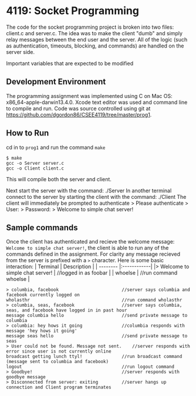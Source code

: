 4119: Socket Programming
========

The code for the socket programming project is broken into two files: client.c and server.c.
The idea was to make the client "dumb" and simply relay messages between the end user and the server. All of the logic
(such as authentication, timeouts, blocking, and commands) are handled on the server side. 

Important variables that are expected to be modified 

Development Environment
--------
The programming assignment was implemented using C on Mac OS: x86_64-apple-darwin13.4.0. Xcode text editor was used and command line to compile and run.
Code was source controlled using git at https://github.com/dgordon86/CSEE4119/tree/master/prog1.

How to Run
--------------
cd in to `prog1` and run the command `make`

    $ make
    gcc -o Server server.c
    gcc -o Client client.c
    
This will compile both the server and client.

Next start the server with the command:
    ./Server <port-num>
In another terminal connect to the server by starting the client with the command:
    ./Client <ip-address> <port-num>
The client will immediately be prompted to authenticate
    > Please authenticate
    > User: <type username>
    > Password: <type password>
    > Welcome to simple chat server!

Sample commands
------------------------

Once the client has authenticated and recieve the welcome message: `Welcome to simple chat server!`, the client
is able to run any of the commands defined in the assignment. For clarity any message recieved from the server is
prefixed with a `>` character. Here is some basic interaction:
| Terminal | Description |
| -------- |:------------|
|> Welcome to simple chat server! | //logged in as foobar |
| whoelse | //run command whoelse |

    > columbia, facebook                        //server says columbia and facebook currently logged on
    wholasthr                                   //run command wholasthr
    > columbia, seas, facebook                  //server says columbia, seas, and facebook have logged in in past hour
    message columbia hello                      //send private message to columbia 
    > columbia: hey hows it going               //columbia responds with message 'hey hows it going'
    message seas hello                          //send private message to seas
    > User could not be found. Message not sent.    //server responds with error since user is not currently online
    broadcast getting lunch ttyl!               //run broadcast command (message sent to columbia and facebook)
    logout                                      //run logout command
    > Goodbye!                                  //server responds with goodbye message
    > Disconnected from server: exiting         //server hangs up connection and Client program terminates
